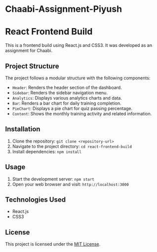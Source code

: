# Chaabi-Assignment-Piyush
# React Frontend Build

This is a frontend build using React.js and CSS3. It was developed as an assignment for Chaabi.

## Project Structure

The project follows a modular structure with the following components:

- `Header`: Renders the header section of the dashboard.
- `Sidebar`: Renders the sidebar navigation menu.
- `Analytics`: Displays various analytics charts and data.
- `Bar`: Renders a bar chart for daily training completion.
- `PieChart`: Displays a pie chart for quiz passing percentage.
- `Content`: Shows the monthly training activity and related information.

## Installation

1. Clone the repository: `git clone <repository-url>`
2. Navigate to the project directory: `cd react-frontend-build`
3. Install dependencies: `npm install`

## Usage

1. Start the development server: `npm start`
2. Open your web browser and visit: `http://localhost:3000`

## Technologies Used

- React.js
- CSS3

## License

This project is licensed under the [MIT License](https://opensource.org/licenses/MIT).
